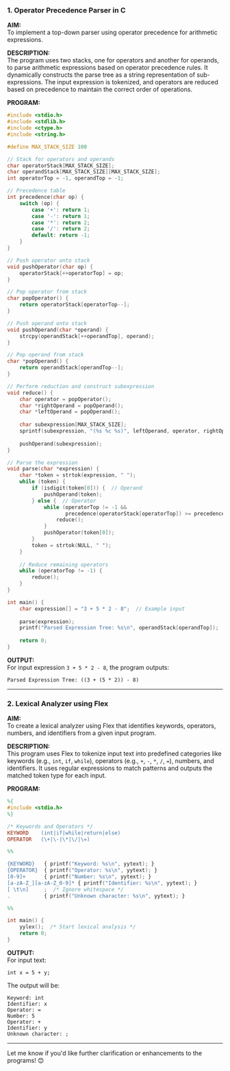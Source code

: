 
### **1. Operator Precedence Parser in C**
**AIM:**  
To implement a top-down parser using operator precedence for arithmetic expressions.

**DESCRIPTION:**  
The program uses two stacks, one for operators and another for operands, to parse arithmetic expressions based on operator precedence rules. It dynamically constructs the parse tree as a string representation of sub-expressions. The input expression is tokenized, and operators are reduced based on precedence to maintain the correct order of operations.

**PROGRAM:**
```c
#include <stdio.h>
#include <stdlib.h>
#include <ctype.h>
#include <string.h>

#define MAX_STACK_SIZE 100

// Stack for operators and operands
char operatorStack[MAX_STACK_SIZE];
char operandStack[MAX_STACK_SIZE][MAX_STACK_SIZE];
int operatorTop = -1, operandTop = -1;

// Precedence table
int precedence(char op) {
    switch (op) {
        case '+': return 1;
        case '-': return 1;
        case '*': return 2;
        case '/': return 2;
        default: return -1;
    }
}

// Push operator onto stack
void pushOperator(char op) {
    operatorStack[++operatorTop] = op;
}

// Pop operator from stack
char popOperator() {
    return operatorStack[operatorTop--];
}

// Push operand onto stack
void pushOperand(char *operand) {
    strcpy(operandStack[++operandTop], operand);
}

// Pop operand from stack
char *popOperand() {
    return operandStack[operandTop--];
}

// Perform reduction and construct subexpression
void reduce() {
    char operator = popOperator();
    char *rightOperand = popOperand();
    char *leftOperand = popOperand();
    
    char subexpression[MAX_STACK_SIZE];
    sprintf(subexpression, "(%s %c %s)", leftOperand, operator, rightOperand);
    
    pushOperand(subexpression);
}

// Parse the expression
void parse(char *expression) {
    char *token = strtok(expression, " ");
    while (token) {
        if (isdigit(token[0])) {  // Operand
            pushOperand(token);
        } else {  // Operator
            while (operatorTop != -1 &&
                   precedence(operatorStack[operatorTop]) >= precedence(token[0])) {
                reduce();
            }
            pushOperator(token[0]);
        }
        token = strtok(NULL, " ");
    }
    
    // Reduce remaining operators
    while (operatorTop != -1) {
        reduce();
    }
}

int main() {
    char expression[] = "3 + 5 * 2 - 8";  // Example input
    
    parse(expression);
    printf("Parsed Expression Tree: %s\n", operandStack[operandTop]);
    
    return 0;
}
```

**OUTPUT:**  
For input expression `3 + 5 * 2 - 8`, the program outputs:  
```
Parsed Expression Tree: ((3 + (5 * 2)) - 8)
```

---

### **2. Lexical Analyzer using Flex**
**AIM:**  
To create a lexical analyzer using Flex that identifies keywords, operators, numbers, and identifiers from a given input program.

**DESCRIPTION:**  
This program uses Flex to tokenize input text into predefined categories like keywords (e.g., `int`, `if`, `while`), operators (e.g., `+`, `-`, `*`, `/`, `=`), numbers, and identifiers. It uses regular expressions to match patterns and outputs the matched token type for each input.

**PROGRAM:**
```flex
%{
#include <stdio.h>
%}

/* Keywords and Operators */
KEYWORD    (int|if|while|return|else)
OPERATOR   (\+|\-|\*|\/|\=)

%%

{KEYWORD}   { printf("Keyword: %s\n", yytext); }
{OPERATOR}  { printf("Operator: %s\n", yytext); }
[0-9]+      { printf("Number: %s\n", yytext); }
[a-zA-Z_][a-zA-Z_0-9]* { printf("Identifier: %s\n", yytext); }
[ \t\n]     ;  /* Ignore whitespace */
.           { printf("Unknown character: %s\n", yytext); }

%%

int main() {
    yylex();  /* Start lexical analysis */
    return 0;
}
```

**OUTPUT:**  
For input text:  
```
int x = 5 + y;
```
The output will be:  
```
Keyword: int
Identifier: x
Operator: =
Number: 5
Operator: +
Identifier: y
Unknown character: ;
```

---

Let me know if you'd like further clarification or enhancements to the programs! 😊
